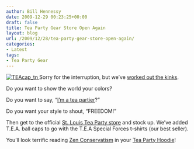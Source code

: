 ```yaml
---
author: Bill Hennessy
date: 2009-12-29 00:23:25+00:00
draft: false
title: Tea Party Gear Store Open Again
layout: blog
url: /2009/12/28/tea-party-gear-store-open-again/
categories:
- Latest
tags:
- Tea Party Gear
---
```


[![TEAcap_tn](https://hennessysview.com/wp-content/uploads/2009/12/TEAcap_tn_thumb.png)
](https://hennessysview.com/wp-content/uploads/2009/12/TEAcap_tn.png) Sorry for the interruption, but we’ve [worked out the kinks](https://stlouisteaparty.com/get-tea-party-gear/).

 

Do you want to show the world your colors?

 

Do you want to say, “[I’m a tea partier](https://stlouisteaparty.com/get-tea-party-gear/)?”

 

Do you want your style to shout, “FREEDOM!”

 

Then get to the official [St. Louis Tea Party store](https://stlouisteaparty.com/get-tea-party-gear/) and stock up. We’ve added T.E.A. ball caps to go with the T.E.A Special Forces t-shirts (our best seller).

 

You’ll look terrific reading [Zen Conservatism](https://www.createspace.com/3417300) in your [Tea Party Hoodie](https://stlouisteaparty.com/get-tea-party-gear/)!
